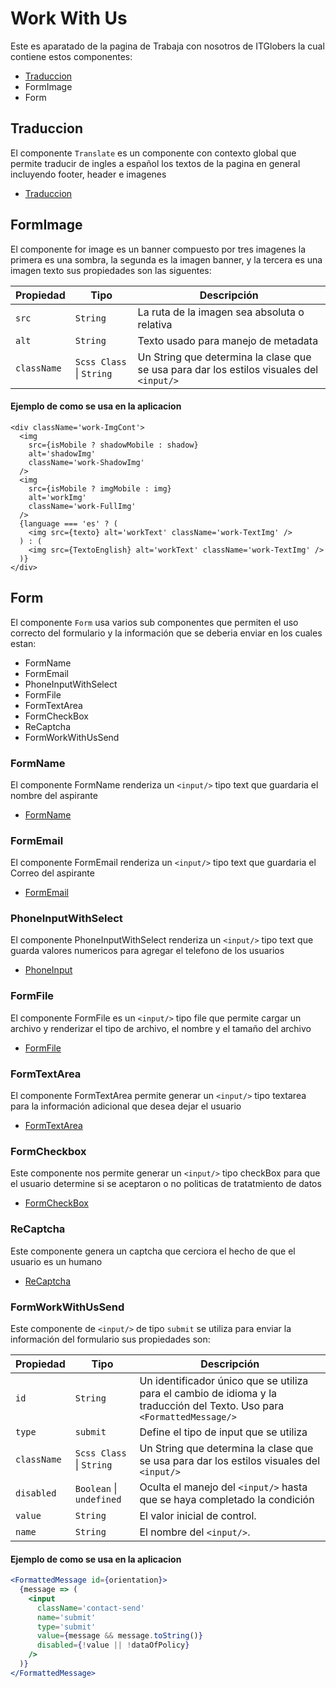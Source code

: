# Work With Us

Este es aparatado de la pagina de Trabaja con nosotros de ITGlobers la cual contiene estos componentes:

- [Traduccion](https://itglober-doc.vercel.app/page-language 'Traduccion')
- FormImage
- Form

## Traduccion

El componente `Translate` es un componente con contexto global que permite traducir de ingles a español los textos de la pagina en general incluyendo footer, header e imagenes

- [Traduccion](https://itglober-doc.vercel.app/page-language 'Traduccion')

## FormImage

El componente for image es un banner compuesto por tres imagenes la primera es una sombra, la segunda es la imagen banner, y la tercera es una imagen texto sus propiedades son las siguentes:

| Propiedad   | Tipo                     | Descripción                                                                              |
| ----------- | ------------------------ | ---------------------------------------------------------------------------------------- |
| `src`       | `String`                 | La ruta de la imagen sea absoluta o relativa                                             |
| `alt`       | `String`                 | Texto usado para manejo de metadata                                                      |
| `className` | `Scss Class` \| `String` | Un String que determina la clase que se usa para dar los estilos visuales del `<input/>` |

#### Ejemplo de como se usa en la aplicacion

```tsx
<div className='work-ImgCont'>
  <img
    src={isMobile ? shadowMobile : shadow}
    alt='shadowImg'
    className='work-ShadowImg'
  />
  <img
    src={isMobile ? imgMobile : img}
    alt='workImg'
    className='work-FullImg'
  />
  {language === 'es' ? (
    <img src={texto} alt='workText' className='work-TextImg' />
  ) : (
    <img src={TextoEnglish} alt='workText' className='work-TextImg' />
  )}
</div>
```

## Form

El componente `Form` usa varios sub componentes que permiten el uso correcto del formulario y la información que se deberia enviar en los cuales estan:

- FormName
- FormEmail
- PhoneInputWithSelect
- FormFile
- FormTextArea
- FormCheckBox
- ReCaptcha
- FormWorkWithUsSend

### FormName

El componente FormName renderiza un `<input/>` tipo text que guardaria el nombre del aspirante

- [FormName](https://itglober-doc.vercel.app/page-form#formname 'FormName')

### FormEmail

El componente FormEmail renderiza un `<input/>` tipo text que guardaria el Correo del aspirante

- [FormEmail](https://itglober-doc.vercel.app/page-form#formemail 'FormEmail')

### PhoneInputWithSelect

El componente PhoneInputWithSelect renderiza un `<input/>` tipo text que guarda valores numericos para agregar el telefono de los usuarios

- [PhoneInput](https://itglober-doc.vercel.app/page-form#phoneinputwithselect 'PhoneInputWithSelect')

### FormFile

El componente FormFile es un `<input/>` tipo file que permite cargar un archivo y renderizar el tipo de archivo, el nombre y el tamaño del archivo

- [FormFile](https://itglober-doc.vercel.app/page-form#formfile 'FormFile')

### FormTextArea

El componente FormTextArea permite generar un `<input/>` tipo textarea para la información adicional que desea dejar el usuario

- [FormTextArea](https://itglober-doc.vercel.app/page-form#formtextarea 'FormTextArea')

### FormCheckbox

Este componente nos permite generar un `<input/>` tipo checkBox para que el usuario determine si se aceptaron o no politicas de tratatmiento de datos

- [FormCheckBox](https://itglober-doc.vercel.app/page-form#formcheckbox 'FormCheckBox')

### ReCaptcha

Este componente genera un captcha que cerciora el hecho de que el usuario es un humano

- [ReCaptcha](https://itglober-doc.vercel.app/page-form#recaptcha 'Recaptcha')

### FormWorkWithUsSend

Este componente de `<input/>` de tipo `submit` se utiliza para enviar la información del formulario sus propiedades son:

| Propiedad   | Tipo                     | Descripción                                                                                                              |
| ----------- | ------------------------ | ------------------------------------------------------------------------------------------------------------------------ |
| `id`        | `String`                 | Un identificador único que se utiliza para el cambio de idioma y la traducción del Texto. Uso para `<FormattedMessage/>` |
| `type`      | `submit`                 | Define el tipo de input que se utiliza                                                                                   |
| `className` | `Scss Class` \| `String` | Un String que determina la clase que se usa para dar los estilos visuales del `<input/>`                                 |
| `disabled`  | `Boolean` \| `undefined` | Oculta el manejo del `<input/>` hasta que se haya completado la condición                                                |
| `value`     | `String`                 | El valor inicial de control.                                                                                             |
| `name`      | `String`                 | El nombre del `<input/>`.                                                                                                |

#### Ejemplo de como se usa en la aplicacion

```jsx
<FormattedMessage id={orientation}>
  {message => (
    <input
      className='contact-send'
      name='submit'
      type='submit'
      value={message && message.toString()}
      disabled={!value || !dataOfPolicy}
    />
  )}
</FormattedMessage>
```
